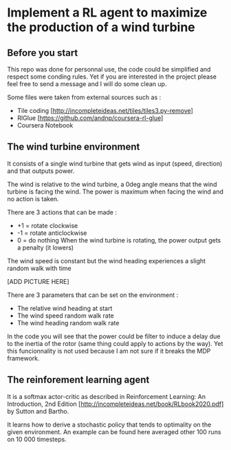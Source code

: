 # Implement a RL agent to maximize the production of a wind turbine

## Before you start
This repo was done for personnal use, the code could be simplified and respect some conding rules. Yet if you are interested in the project please feel free to send a message and I will do some clean up.

Some files were taken from external sources such as :
* Tile coding [http://incompleteideas.net/tiles/tiles3.py-remove]
* RlGlue [https://github.com/andnp/coursera-rl-glue]
* Coursera Notebook

## The wind turbine environment
It consists of a single wind turbine that gets wind as input (speed, direction) and that outputs power.

The wind is relative to the wind turbine, a 0deg angle means that the wind turbine is facing the wind. The power is maximum when facing the wind and no action is taken.

There are 3 actions that can be made :
* +1 = rotate clockwise
* -1 = rotate anticlockwise
* 0 = do nothing
When the wind turbine is rotating, the power output gets a penalty (it lowers)

The wind speed is constant but the wind heading experiences a slight random walk with time

[ADD PICTURE HERE]

There are 3 parameters that can be set on the environment :
* The relative wind heading at start
* The wind speed random walk rate
* The wind heading random walk rate

In the code you will see that the power could be filter to induce a delay due to the inertia of the rotor (same thing could apply to actions by the way). Yet this funcionnality is not used because I am not sure if it breaks the MDP framework.

## The reinforement learning agent
It is a softmax actor-critic as described in Reinforcement Learning: An Introduction, 2nd Edition [http://incompleteideas.net/book/RLbook2020.pdf] by Sutton and Bartho.

It learns how to derive a stochastic policy that tends to optimality on the given environment. An example can be found here averaged other 100 runs on 10 000 timesteps.